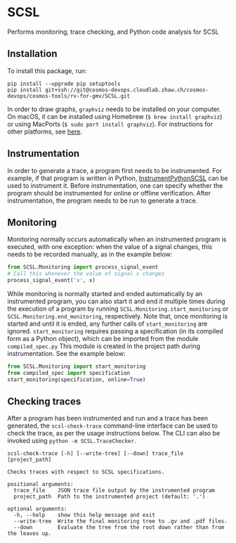 # SCSL

Performs monitoring, trace checking, and Python code analysis for SCSL

## Installation

To install this package, run:

```
pip install --upgrade pip setuptools
pip install git+ssh://git@cosmos-devops.cloudlab.zhaw.ch/cosmos-devops/cosmos-tools/rv-for-gmv/SCSL.git
```

In order to draw graphs, `graphviz` needs to be installed on your computer. 
On macOS, it can be installed using Homebrew (`$ brew install graphviz`) or
using MacPorts (`$ sudo port install graphviz`). For instructions for other
platforms, see [here](https://www.graphviz.org/download/).

## Instrumentation

In order to generate a trace, a program first needs to be instrumented. For example, if that
program is written in Python, [InstrumentPythonSCSL](https://cosmos-devops.cloudlab.zhaw.ch/cosmos-devops/cosmos-tools/rv-for-gmv/InstrumentPythonSCSL)
can be used to instrument it. Before instrumentation, one can specify whether the program
should be instrumented for online or offline verification. After instrumentation, the program
needs to be run to generate a trace.

## Monitoring
Monitoring normally occurs automatically when an instrumented program is executed, with one
exception: when the value of a signal changes, this needs to be recorded manually, as in the
example below:
```python
from SCSL.Monitoring import process_signal_event
# Call this whenever the value of signal x changes
process_signal_event('x', x)
```
While monitoring is normally started and ended automatically by an instrumented program, you
can also start it and end it multiple times during the execution of a program by running
`SCSL.Monitoring.start_monitoring` or `SCSL.Monitoring.end_monitoring`, respectively. Note
that, once monitoring is started and until it is ended, any further calls of `start_monitoring`
are ignored. `start_monitoring` requires passing a specification (in its compiled form as a 
Python object), which can be imported from the module `compiled_spec.py` This module is created
in the project path during instrumentation. See the example below:
```python
from SCSL.Monitoring import start_monitoring
from compiled_spec import specification
start_monitoring(specification, online=True)
```

## Checking traces
After a program has been instrumented and run and a trace has been generated, the 
`scsl-check-trace` command-line interface can be used to check the trace, as per the 
usage instructions below. The CLI can also be invoked using `python -m SCSL.TraceChecker`.

```
scsl-check-trace [-h] [--write-tree] [--down] trace_file [project_path]

Checks traces with respect to SCSL specifications.

positional arguments:
  trace_file    JSON trace file output by the instrumented program
  project_path  Path to the instrumented project (default: '.')

optional arguments:
  -h, --help    show this help message and exit
  --write-tree  Write the final monitoring tree to .gv and .pdf files.
  --down        Evaluate the tree from the root down rather than from the leaves up.
```